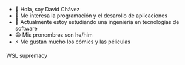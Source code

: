 - 👋 Hola, soy David Chávez 
- 👀 Me interesa la programación y el desarollo de aplicaciones
- 🌱 Actualmente estoy estudiando una ingeniería en tecnologías de software
- 😄 Mis pronombres son he/him
- ⚡ Me gustan mucho los cómics y las péliculas

WSL supremacy
